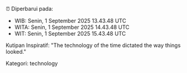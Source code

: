 ⏰ Diperbarui pada:
- WIB: Senin, 1 September 2025 13.43.48 UTC
- WITA: Senin, 1 September 2025 14.43.48 UTC
- WIT: Senin, 1 September 2025 15.43.48 UTC

Kutipan Inspiratif:
"The technology of the time dictated the way things looked."


Kategori: technology

